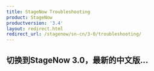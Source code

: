 ```yaml
---
title: StageNow Troubleshooting
product: StageNow
productversion: '3.4'
layout: redirect.html
redirect_url: /stagenow/sn-cn/3-0/troubleshooting/
---
```


## 切换到StageNow 3.0，最新的中文版...
